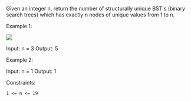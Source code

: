 Given an integer n, return the number of structurally unique BST's (binary search trees) which has exactly n nodes of unique values from 1 to n.

 

Example 1:

![](https://assets.leetcode.com/uploads/2021/01/18/uniquebstn3.jpg)

Input: n = 3
Output: 5

Example 2:

Input: n = 1
Output: 1

 

Constraints:

    1 <= n <= 19

